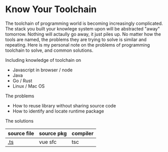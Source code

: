 # Know Your Toolchain

The toolchain of programming world is becoming increasingly complicated.
The stack you built your knowlege system upon will be abstracted "away" tomorrow.
Nothing will actaully go away, it just piles up.
No matter how the tools are named, the problems they are trying to solve is similar and repeating. Here is my personal note on the problems of programming toolchain to solve, and common solutions.

Including knowledge of toolchain on

* Javascript in browser / node
* Java
* Go / Rust
* Linux / Mac OS

The problems

* How to reuse library without sharing source code
* How to identify and locate runtime package

The solutions

| source file | source pkg | compiler |
| --- | --- | --- |
| [.ts](/dot-ts.md) | vue sfc | tsc |

